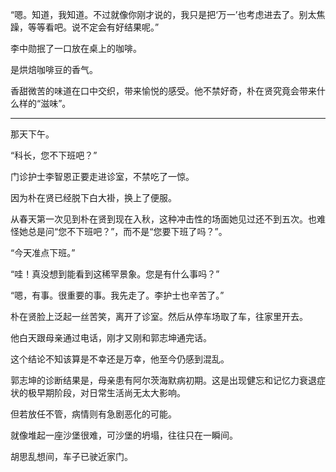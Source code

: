 “嗯。知道，我知道。不过就像你刚才说的，我只是把‘万一’也考虑进去了。别太焦躁，等等看吧。说不定会有好结果呢。”

李中勋抿了一口放在桌上的咖啡。

是烘焙咖啡豆的香气。

香甜微苦的味道在口中交织，带来愉悦的感受。他不禁好奇，朴在贤究竟会带来什么样的“滋味”。

* * *

那天下午。

“科长，您不下班吧？”

门诊护士李智恩正要走进诊室，不禁吃了一惊。

因为朴在贤已经脱下白大褂，换上了便服。

从春天第一次见到朴在贤到现在入秋，这种冲击性的场面她见过还不到五次。也难怪她总是问“您不下班吧？”，而不是“您要下班了吗？”。

“今天准点下班。”

“哇！真没想到能看到这稀罕景象。您是有什么事吗？”

“嗯，有事。很重要的事。我先走了。李护士也辛苦了。”

朴在贤脸上泛起一丝苦笑，离开了诊室。然后从停车场取了车，往家里开去。

他白天跟母亲通过电话，刚才又刚和郭志坤通完话。

这个结论不知该算是不幸还是万幸，他至今仍感到混乱。

郭志坤的诊断结果是，母亲患有阿尔茨海默病初期。这是出现健忘和记忆力衰退症状的极早期阶段，对日常生活尚无太大影响。

但若放任不管，病情则有急剧恶化的可能。

就像堆起一座沙堡很难，可沙堡的坍塌，往往只在一瞬间。

胡思乱想间，车子已驶近家门。